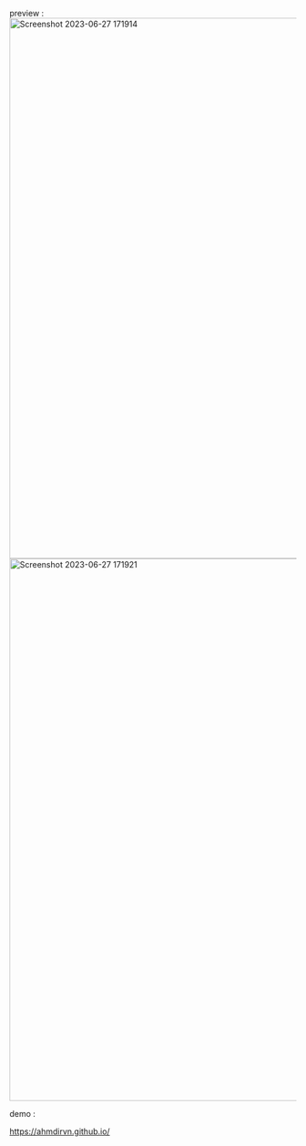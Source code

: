 preview : 
<img width="948" alt="Screenshot 2023-06-27 171914" src="https://github.com/ahmdirvn/portofolio-website/assets/98068506/e0c2de05-a4fa-4db1-83a0-fcbb976cd3ee">
<img width="951" alt="Screenshot 2023-06-27 171921" src="https://github.com/ahmdirvn/portofolio-website/assets/98068506/70fa0078-70b7-415d-b1f0-d06072508eb5">


demo  :

https://ahmdirvn.github.io/
